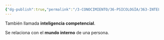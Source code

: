 ```yaml
---
{"dg-publish":true,"permalink":"/3-CONOCIMIENTO/36-PSICOLOGÍA/363-INTELIGENICA/Inteligencia analítica/"}
---
```


También llamada **inteligencia competencial**.

Se relaciona con el **mundo interno** de una persona.